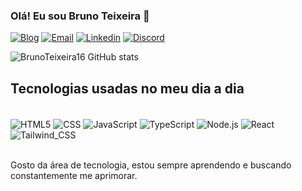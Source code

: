 ### Olá! Eu sou Bruno Teixeira 👋

[![Blog](https://img.shields.io/website?label=brunodev.com&style=for-the-badge&url=https://brunodev.com/)](https://brunodev.com)
[![Email](https://img.shields.io/badge/Gmail-D14836?style=for-the-badge&logo=gmail&logoColor=white)](mailto:brunonogueira28012005@gmail.com)
[![Linkedin](https://img.shields.io/badge/LinkedIn-0077B5?style=for-the-badge&logo=linkedin&logoColor=white)](https://www.linkedin.com/in/bruno-teixeira-nogueira-09477a2b2/)
[![Discord](https://img.shields.io/badge/Discord-7289DA?style=for-the-badge&logo=discord&logoColor=white)](https://discordapp.com/users/724340833708671027)

![BrunoTeixeira16 GitHub stats](https://github-readme-stats.vercel.app/api?username=BrunoTeixeira16&show_icons=true&theme=radical&locale=pt-br)

## Tecnologias usadas no meu dia a dia

<div style="display: inline_block"><br/>
    <img align="center" alt="HTML5" src="https://img.shields.io/badge/HTML5-E34F26?style=for-the-badge&logo=html5&logoColor=white"/>
    <img align="center" alt="CSS" src="https://img.shields.io/badge/CSS3-1572B6?style=for-the-badge&logo=css3&logoColor=white"/>
    <img align="center" alt="JavaScript" src="https://img.shields.io/badge/JavaScript-F7DF1E?style=for-the-badge&logo=javascript&logoColor=black"/>
    <img align="center" alt="TypeScript" src="https://img.shields.io/badge/TypeScript-007ACC?style=for-the-badge&logo=typescript&logoColor=white"/>
    <img align="center" alt="Node.js" src="https://img.shields.io/badge/Node.js-43853D?style=for-the-badge&logo=node.js&logoColor=white"/>
    <img align="center" alt="React" src="https://img.shields.io/badge/React-20232A?style=for-the-badge&logo=react&logoColor=61DAFB"/>
    <img align="center" alt="Tailwind_CSS" src="https://img.shields.io/badge/Tailwind_CSS-38B2AC?style=for-the-badge&logo=tailwind-css&logoColor=white"/>
</div><br/>

Gosto da área de tecnologia, estou sempre aprendendo e buscando constantemente me aprimorar.
